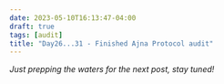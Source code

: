 ```yaml
---
date: 2023-05-10T16:13:47-04:00
draft: true
tags: [audit]
title: "Day26...31 - Finished Ajna Protocol audit"
---
```


*Just prepping the waters for the next post, stay tuned!*
